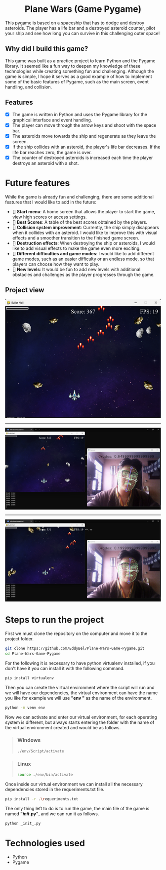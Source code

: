 <h1 align="center">Plane Wars (Game Pygame)</h1>

This pygame is based on a spaceship that has to dodge and destroy asteroids. The player has a life bar and a destroyed asteroid counter, pilot your ship and see how long you can survive in this challenging outer space!

## Why did I build this game?

This game was built as a practice project to learn Python and the Pygame library. It seemed like a fun way to deepen my knowledge of these technologies while creating something fun and challenging. Although the game is simple, I hope it serves as a good example of how to implement some of the basic features of Pygame, such as the main screen, event handling, and collision.


## Features

- [x] The game is written in Python and uses the Pygame library for the graphical interface and event handling.
- [x] The player can move through the arrow keys and shoot with the space bar.
- [x] The asteroids move towards the ship and regenerate as they leave the screen.
- [x] If the ship collides with an asteroid, the player's life bar decreases. If the life bar reaches zero, the game is over.
- [x] The counter of destroyed asteroids is increased each time the player destroys an asteroid with a shot.

# Future features

While the game is already fun and challenging, there are some additional features that I would like to add in the future:

- [] **Start menu**: A home screen that allows the player to start the game, view high scores or access settings.
- [] **Best Scores**: A table of the best scores obtained by the players.
- [] **Collision system improvement**: Currently, the ship simply disappears when it collides with an asteroid. I would like to improve this with visual effects and a smoother transition to the finished game screen.
- [] **Destruction effects**: When destroying the ship or asteroids, I would like to add visual effects to make the game even more exciting.
- [] **Different difficulties and game modes**: I would like to add different game modes, such as an easier difficulty or an endless mode, so that players can choose how they want to play.
- [] **New levels**: It would be fun to add new levels with additional obstacles and challenges as the player progresses through the game.

## Project view

![Capture](./assets/docs/capture%20(8).png)

---

![Capture](./assets/docs/capture%20(6).png)

---

![Capture](./assets/docs/capture%20(7).png)


# Steps to run the project

First we must clone the repository on the computer and move it to the project folder.
```sh
git clone https://github.com/EddyBel/Plane-Wars-Game-Pygame.git
cd Plane-Wars-Game-Pygame
```

For the following it is necessary to have python virtualenv installed, if you don't have it you can install it with the following command.
```sh
pip install virtualenv
```

Then you can create the virtual environment where the script will run and we will have our dependencies, the virtual environment can have the name you like for example we will use **"env "** as the name of the environment.
```sh
python -m venv env
```

Now we can activate and enter our virtual environment, for each operating system is different, but always starts entering the folder with the name of the virtual environment created and would be as follows.

> ### Windows
>
> ```sh
> ./env/Script/activate
> ```

> ### Linux
>
> ```sh
> source ./env/bin/activate
> ```

Once inside our virtual environment we can install all the necessary dependencies stored in the requeriments.txt file.

```sh
pip install -r .\requeriments.txt
```

The only thing left to do is to run the game, the main file of the game is named __"_init_.py"__, and we can run it as follows.

```sh
python _init_.py
```

# Technologies used

- Python
- Pygame
